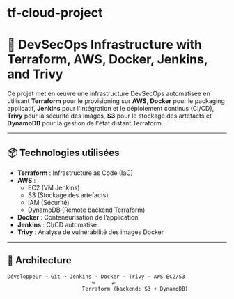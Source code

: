 # tf-cloud-project

# 🚀 DevSecOps Infrastructure with Terraform, AWS, Docker, Jenkins, and Trivy

Ce projet met en œuvre une infrastructure DevSecOps automatisée en utilisant **Terraform** pour le provisioning sur **AWS**, **Docker** pour le packaging applicatif, **Jenkins** pour l'intégration et le déploiement continus (CI/CD), **Trivy** pour la sécurité des images, **S3** pour le stockage des artefacts et **DynamoDB** pour la gestion de l'état distant Terraform.

---

## 📦 Technologies utilisées

- **Terraform** : Infrastructure as Code (IaC)
- **AWS** :
  - EC2 (VM Jenkins)
  - S3 (Stockage des artefacts)
  - IAM (Sécurité)
  - DynamoDB (Remote backend Terraform)
- **Docker** : Conteneurisation de l’application
- **Jenkins** : CI/CD automatisé
- **Trivy** : Analyse de vulnérabilité des images Docker

---

## 🧱 Architecture

```text
Développeur ➝ Git ➝ Jenkins ➝ Docker ➝ Trivy ➝ AWS EC2/S3
                           ⬑     ⬐
                        Terraform (backend: S3 + DynamoDB)

